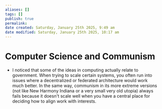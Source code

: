 ```yaml
---
aliases: []
tags: []
publish: true
permalink:
date created: Saturday, January 25th 2025, 9:49 am
date modified: Saturday, January 25th 2025, 10:17 am
---
```


# Computer Science and Communism

- I noticed that some of the ideas in computing actually relate to government.  When trying to scale certain systems, you often run into issues where a decentralized or federated architecture would work much better.  In the same way, communism in its more extreme versions (not like New Harmony Indiana or a very small very old utopia) always fails because it doesn't scale well when you have a central place for deciding how to align work with interests.
